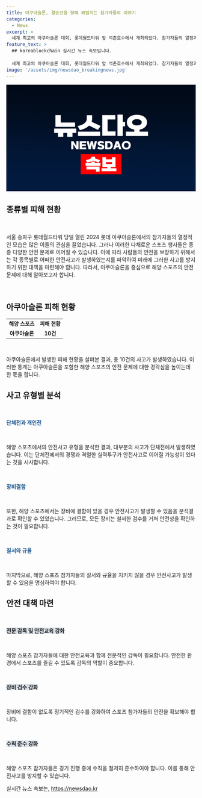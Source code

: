 ```yaml
---
title: 아쿠아슬론, 결승선을 향해 헤엄치는 참가자들의 이야기
categories:
  - News
excerpt: >
  세계 최고의 아쿠아슬론 대회, 롯데월드타워 앞 석촌호수에서 개최되었다. 참가자들의 열정과 멋진 경기는 이목을 사로잡았다.
feature_text: >
  ## koreablockchain 실시간 뉴스 속보입니다.

  세계 최고의 아쿠아슬론 대회, 롯데월드타워 앞 석촌호수에서 개최되었다. 참가자들의 열정과 멋진 경기는 이목을 사로잡았다.
image: '/assets/img/newsdao_breakingnews.jpg'
---
```


<p><img src="/assets/img/newsdao_breakingnews.jpg" alt="koreablockchain 속보" /></p>

<h2 data-ke-size="size26">종류별 피해 현황</h2>

<p data-ke-size="size16">&nbsp;</p>

<p>서울 송파구 롯데월드타워 당일 열린 2024 롯데 아쿠아슬론에서의 참가자들의 열정적인 모습은 많은 이들의 관심을 끌었습니다. 그러나 이러한 다채로운 스포츠 행사들은 종종 다양한 안전 문제로 이어질 수 있습니다. 이에 따라 사람들의 안전을 보장하기 위해서는 각 종목별로 어떠한 안전사고가 발생하였는지를 파악하여 미래에 그러한 사고를 방지하기 위한 대책을 마련해야 합니다. 따라서, 아쿠아슬론을 중심으로 해양 스포츠의 안전 문제에 대해 알아보고자 합니다.</p>

<p data-ke-size="size16">&nbsp;</p>

<h2 data-ke-size="size26">아쿠아슬론 피해 현황</h2>

<table>
  <tbody>
    <tr>
      <td style="text-align: center; height: 17px;"><b>해양 스포츠</b></td>
      <td style="text-align: center; height: 17px;"><b>피해 현황</b></td>
    </tr>
    <tr>
      <td style="text-align: center; height: 17px;"><b>아쿠아슬론</b></td>
      <td style="text-align: center; height: 17px;"><b>10건</b></td>
    </tr>
  </tbody>
</table>

<p data-ke-size="size16">&nbsp;</p>

<p>아쿠아슬론에서 발생한 피해 현황을 살펴본 결과, 총 10건의 사고가 발생하였습니다. 이러한 통계는 아쿠아슬론을 포함한 해양 스포츠의 안전 문제에 대한 경각심을 높이는데 한 몫을 합니다.</p>

<h2 data-ke-size="size26">사고 유형별 분석</h2>

<p data-ke-size="size16">&nbsp;</p>

<p><b><span style="color: #1a5490;">단체전과 개인전</span></b></p>

<p data-ke-size="size16">&nbsp;</p>

<p>해양 스포츠에서의 안전사고 유형을 분석한 결과, 대부분의 사고가 단체전에서 발생하였습니다. 이는 단체전에서의 경쟁과 격렬한 실력투구가 안전사고로 이어질 가능성이 있다는 것을 시사합니다.</p>

<p data-ke-size="size16">&nbsp;</p>

<p><b><span style="color: #1a5490;">장비결함</span></b></p>

<p data-ke-size="size16">&nbsp;</p>

<p>또한, 해양 스포츠에서는 장비에 결함이 있을 경우 안전사고가 발생할 수 있음을 분석결과로 확인할 수 있었습니다. 그러므로, 모든 장비는 철저한 검수를 거쳐 안전성을 확인하는 것이 필요합니다.</p>

<p data-ke-size="size16">&nbsp;</p>

<p><b><span style="color: #1a5490;">질서와 규율</span></b></p>

<p data-ke-size="size16">&nbsp;</p>

<p>마지막으로, 해양 스포츠 참가자들의 질서와 규율을 지키지 않을 경우 안전사고가 발생할 수 있음을 명심하여야 합니다.</p>

<h2 data-ke-size="size26">안전 대책 마련</h2>

<p data-ke-size="size16">&nbsp;</p>

<p><b><span style="background-color: #21538527;">전문 감독 및 안전교육 강화</span></b></p>

<p data-ke-size="size16">&nbsp;</p>

<p>해양 스포츠 참가자들에 대한 안전교육과 함께 전문적인 감독이 필요합니다. 안전한 환경에서 스포츠를 즐길 수 있도록 감독의 역할이 중요합니다.</p>

<p data-ke-size="size16">&nbsp;</p>

<p><b><span style="background-color: #21538527;">장비 검수 강화</span></b></p>

<p data-ke-size="size16">&nbsp;</p>

<p>장비에 결함이 없도록 정기적인 검수를 강화하여 스포츠 참가자들의 안전을 확보해야 합니다.</p>

<p data-ke-size="size16">&nbsp;</p>

<p><b><span style="background-color: #21538527;">수칙 준수 강화</span></b></p>

<p data-ke-size="size16">&nbsp;</p>

<p>해양 스포츠 참가자들은 경기 진행 중에 수칙을 철저히 준수하여야 합니다. 이를 통해 안전사고를 방지할 수 있습니다.</p>
실시간 뉴스 속보는, <a href="https://newsdao.kr" rel="dofollow">https://newsdao.kr</a>


